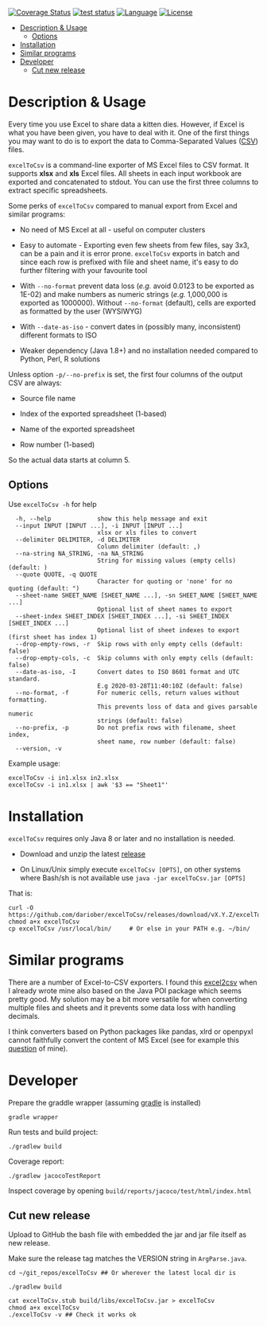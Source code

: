 [![Coverage Status](https://codecov.io/gh/dariober/excelToCsv/branch/master/graph/badge.svg)](https://codecov.io/gh/dariober/excelToCsv/branch/master)
[![test status](https://github.com/dariober/excelToCsv/actions/workflows/main.yml/badge.svg)](https://github.com/dariober/excelToCsv/actions?query=branch%3Amaster+workflow%3Amain)
[![Language](http://img.shields.io/badge/language-java-brightgreen.svg)](https://www.java.com/)
[![License](http://img.shields.io/badge/license-MIT-blue.svg)](https://github.com/dariober/excelToCsv)

<!-- vim-markdown-toc GFM -->

* [Description & Usage](#description--usage)
    * [Options](#options)
* [Installation](#installation)
* [Similar programs](#similar-programs)
* [Developer](#developer)
    * [Cut new release](#cut-new-release)

<!-- vim-markdown-toc -->

Description & Usage
===========

Every time you use Excel to share data a kitten dies. However, if Excel is what
you have been given, you have to deal with it. One of the first things you
may want to do is to export the data to Comma-Separated Values
([CSV](https://en.wikipedia.org/wiki/Comma-separated_values)) files.

`excelToCsv` is a command-line exporter of MS Excel files to CSV format. It
supports **xlsx** and **xls** Excel files. All sheets in each input workbook are
exported and concatenated to stdout. You can use the first three columns to
extract specific spreadsheets.

Some perks of `excelToCsv` compared to manual export from Excel and similar
programs:

* No need of MS Excel at all - useful on computer clusters

* Easy to automate - Exporting even few sheets from few files, say 3x3, can be
  a pain and it is error prone. `excelToCsv` exports in batch and
  since each row is prefixed with file and sheet name, it's easy to do further
  filtering with your favourite tool

* With `--no-format` prevent data loss (*e.g.* avoid 0.0123 to be exported as
  1E-02) and make numbers as numeric strings (*e.g.* 1,000,000 is exported as
  1000000). Without `--no-format` (default), cells are exported as formatted by
  the user (WYSIWYG)

* With `--date-as-iso` - convert dates in (possibly many, inconsistent) different
  formats to ISO

* Weaker dependency (Java 1.8+) and no installation needed compared to Python,
  Perl, R solutions 

Unless option `-p/--no-prefix` is set, the first four columns of the output CSV
are always:

* Source file name

* Index of the exported spreadsheet (1-based)

* Name of the exported spreadsheet

* Row number (1-based)

So the actual data starts at column 5.

Options
-------

Use `excelToCsv -h` for help

```
  -h, --help             show this help message and exit
  --input INPUT [INPUT ...], -i INPUT [INPUT ...]
                         xlsx or xls files to convert
  --delimiter DELIMITER, -d DELIMITER
                         Column delimiter (default: ,)
  --na-string NA_STRING, -na NA_STRING
                         String for missing values (empty cells) (default: )
  --quote QUOTE, -q QUOTE
                         Character for quoting or 'none' for no quoting (default: ")
  --sheet-name SHEET_NAME [SHEET_NAME ...], -sn SHEET_NAME [SHEET_NAME ...]
                         Optional list of sheet names to export
  --sheet-index SHEET_INDEX [SHEET_INDEX ...], -si SHEET_INDEX [SHEET_INDEX ...]
                         Optional list of sheet indexes to export (first sheet has index 1)
  --drop-empty-rows, -r  Skip rows with only empty cells (default: false)
  --drop-empty-cols, -c  Skip columns with only empty cells (default: false)
  --date-as-iso, -I      Convert dates to ISO 8601 format and UTC standard.
                         E.g 2020-03-28T11:40:10Z (default: false)
  --no-format, -f        For numeric cells, return values without formatting.
                         This prevents loss of data and gives parsable numeric
                         strings (default: false)
  --no-prefix, -p        Do not prefix rows with filename, sheet index,
                         sheet name, row number (default: false)
  --version, -v
```

Example usage:

```
excelToCsv -i in1.xlsx in2.xlsx
excelToCsv -i in1.xlsx | awk '$3 == "Sheet1"'
```

Installation
============

`excelToCsv` requires only Java 8 or later and no installation is needed. 

* Download and unzip the latest [release](https://github.com/dariober/excelToCsv/releases/) 

* On Linux/Unix simply execute `excelToCsv [OPTS]`, on other systems where
  Bash/sh is not available use `java -jar excelToCsv.jar [OPTS]`

That is:

```
curl -O https://github.com/dariober/excelToCsv/releases/download/vX.Y.Z/excelToCsv
chmod a+x excelToCsv
cp excelToCsv /usr/local/bin/     # Or else in your PATH e.g. ~/bin/
```

Similar programs
================

There are a number of Excel-to-CSV exporters. I found this
[excel2csv](https://github.com/informationsea/excel2csv) when I already wrote
mine also based on the Java POI package which seems pretty good. My solution
may be a bit more versatile for when converting multiple files and
sheets and it prevents some data loss with handling decimals.

I think converters based on Python packages like pandas, xlrd or openpyxl
cannot faithfully convert the content of MS Excel (see for example this
[question](https://stackoverflow.com/questions/60802014/how-to-consistently-handle-excel-boolean-with-pandas)
of mine).

Developer
=========

Prepare the graddle wrapper (assuming
[gradle](https://github.com/gradle/gradle) is installed)

```
gradle wrapper
```

Run tests and build project:

```
./gradlew build
```

Coverage report:

```
./gradlew jacocoTestReport
```

Inspect coverage by opening `build/reports/jacoco/test/html/index.html`

Cut new release
---------------

Upload to GitHub the bash file with embedded the jar and jar file itself as new
release. 

Make sure the release tag matches the VERSION string in `ArgParse.java`.

```
cd ~/git_repos/excelToCsv ## Or wherever the latest local dir is

./gradlew build

cat excelToCsv.stub build/libs/excelToCsv.jar > excelToCsv
chmod a+x excelToCsv
./excelToCsv -v ## Check it works ok
```
